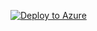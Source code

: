 [![Deploy to Azure](https://aka.ms/deploytoazurebutton)](https://portal.azure.com/#create/Microsoft.Template/uri/https%3A%2F%2Fraw.githubusercontent.com%2Fbikul2018%2FIOC-webapp%2Fmaster%2Ftemplate.json)
